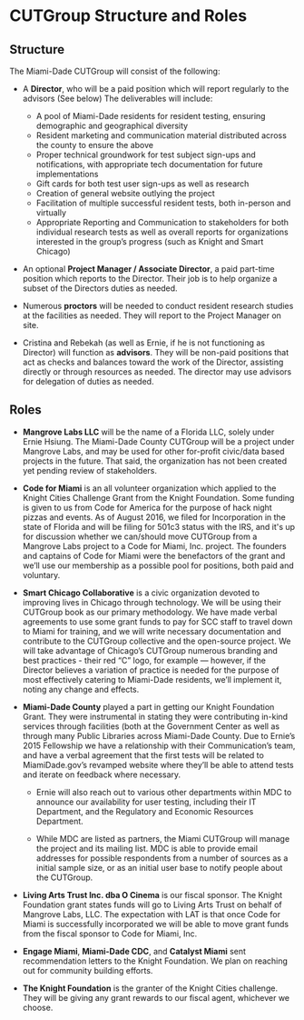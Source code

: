 # CUTGroup Structure and Roles

## Structure

The Miami-Dade CUTGroup will consist of the following:
- A **Director**, who will be a paid position which will report regularly to the advisors (See below) The deliverables will include:
  - A pool of Miami-Dade residents for resident testing, ensuring demographic and geographical diversity
  - Resident marketing and communication material distributed across the county to ensure the above
  - Proper technical groundwork for test subject sign-ups and notifications, with appropriate tech documentation for future implementations 
  - Gift cards for both test user sign-ups as well as research
  - Creation of general website outlying the project
  - Facilitation of multiple successful resident tests, both in-person and virtually
  - Appropriate Reporting and Communication to stakeholders for both individual research tests as well as overall reports for organizations interested in the group’s progress (such as Knight and Smart Chicago)

- An optional **Project Manager / Associate Director**, a paid part-time position which reports to the Director. Their job is to help organize a subset of the Directors duties as needed.

- Numerous **proctors** will be needed to conduct resident research studies at the facilities as needed. They will report to the Project Manager on site.

- Cristina and Rebekah (as well as Ernie, if he is not functioning as Director) will function as **advisors**. They will be non-paid positions that act as checks and balances toward the work of the Director, assisting directly or through resources as needed. The director may use advisors for delegation of duties as needed.

## Roles

- **Mangrove Labs LLC** will be the name of a Florida LLC, solely under Ernie Hsiung. The Miami-Dade County CUTGroup will be a project under Mangrove Labs, and may be used for other for-profit civic/data based projects in the future. That said, the organization has not been created yet pending review of stakeholders.

- **Code for Miami** is an all volunteer organization which applied to the Knight Cities Challenge Grant from the Knight Foundation. Some funding is given to us from Code for America for the purpose of hack night pizzas and events. As of August 2016, we filed for Incorporation in the state of Florida and will be filing for 501c3 status with the IRS, and it's up for discussion whether we can/should move CUTGroup from a Mangrove Labs project to a Code for Miami, Inc. project. The founders and captains of Code for Miami were the benefactors of the grant and we’ll use our membership as a possible pool for positions, both paid and voluntary.

- **Smart Chicago Collaborative** is a civic organization devoted to improving lives in Chicago through technology. We will be using their CUTGroup book as our primary methodology. We have made verbal agreements to use some grant funds to pay for SCC staff to travel down to Miami for training, and we will write necessary documentation and contribute to the CUTGroup collective and the open-source project. We will take advantage of Chicago’s CUTGroup numerous branding and best practices - their red “C” logo, for example — however, if the Director believes a variation of practice is needed for the purpose of most effectively catering to Miami-Dade residents, we’ll implement it, noting any change and effects.

- **Miami-Dade County** played a part in getting our Knight Foundation Grant. They were instrumental in stating they were contributing in-kind services through facilities (both at the Government Center as well as through many Public Libraries across Miami-Dade County. Due to Ernie’s 2015 Fellowship we have a relationship with their Communication’s team, and have a verbal agreement that the first tests will be related to MiamiDade.gov’s revamped website where they’ll be able to attend tests and iterate on feedback where necessary. 

    - Ernie will also reach out to various other departments within MDC to announce our availability for user testing, including their IT Department, and the Regulatory and Economic Resources Department.
    
    - While MDC are listed as partners, the Miami CUTGroup will manage the project and its mailing list. MDC is able to provide email addresses for possible respondents from a number of sources as a initial sample size, or as an initial user base to notify people about the CUTGroup.

- **Living Arts Trust Inc. dba O Cinema** is our fiscal sponsor. The Knight Foundation grant states funds will go to Living Arts Trust on behalf of Mangrove Labs, LLC. The expectation with LAT is that once Code for Miami is successfully incorporated we will be able to move grant funds from the fiscal sponsor to Code for Miami, Inc.

- **Engage Miami**, **Miami-Dade CDC**, and **Catalyst Miami** sent recommendation letters to the Knight Foundation. We plan on reaching out for community building efforts.

- **The Knight Foundation** is the granter of the Knight Cities challenge. They will be giving any grant rewards to our fiscal agent, whichever we choose.

